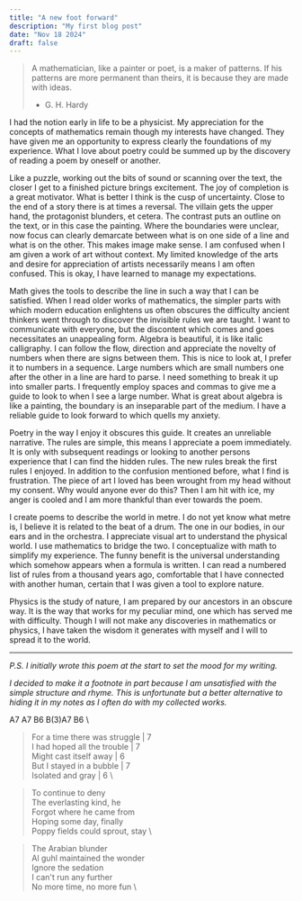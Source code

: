 ```yaml
---
title: "A new foot forward"
description: "My first blog post"
date: "Nov 18 2024"
draft: false
---
```


> A mathematician, like a painter or poet, is a maker of patterns. If his patterns are more permanent than theirs, it is because they are made with ideas.
> - G. H. Hardy

I had the notion early in life to be a physicist. My appreciation for the concepts of mathematics remain though my interests have changed. They have given me an opportunity to express clearly the foundations of my experience. What I love about poetry could be summed up by the discovery of reading a poem by oneself or another.

Like a puzzle, working out the bits of sound or scanning over the text, the closer I get to a finished picture brings excitement. The joy of completion is a great motivator. What is better I think is the cusp of uncertainty. Close to the end of a story there is at times a reversal. The villain gets the upper hand, the protagonist blunders, et cetera. The contrast puts an outline on the text, or in this case the painting. Where the boundaries were unclear, now focus can clearly demarcate between what is on one side of a line and what is on the other. This makes image make sense. I am confused when I am given a work of art without context. My limited knowledge of the arts and desire for appreciation of artists necessarily means I am often confused. This is okay, I have learned to manage my expectations.

Math gives the tools to describe the line in such a way that I can be satisfied. When I read older works of mathematics, the simpler parts with which modern education enlightens us often obscures the difficulty ancient thinkers went through to discover the invisible rules we are taught. I want to communicate with everyone, but the discontent which comes and goes necessitates an unappealing form. Algebra is beautiful, it is like italic calligraphy. I can follow the flow, direction and appreciate the novelty of numbers when there are signs between them. This is nice to look at, I prefer it to numbers in a sequence. Large numbers which are small numbers one after the other in a line are hard to parse. I need something to break it up into smaller parts. I frequently employ spaces and commas to give me a guide to look to when I see a large number. What is great about algebra is like a painting, the boundary is an inseparable part of the medium. I have a reliable guide to look forward to which quells my anxiety.

Poetry in the way I enjoy it obscures this guide. It creates an unreliable narrative. The rules are simple, this means I appreciate a poem immediately. It is only with subsequent readings or looking to another persons experience that I can find the hidden rules. The new rules break the first rules I enjoyed. In addition to the confusion mentioned before, what I find is frustration. The piece of art I loved has been wrought from my head without my consent. Why would anyone ever do this? Then I am hit with ice, my anger is cooled and I am more thankful than ever towards the poem. 

I create poems to describe the world in metre. I do not yet know what metre is, I believe it is related to the beat of a drum. The one in our bodies, in our ears and in the orchestra. I appreciate visual art to understand the physical world. I use mathematics to bridge the two. I conceptualize with math to simplify my experience. The funny benefit is the universal understanding which somehow appears when a formula is written. I can read a numbered list of rules from a thousand years ago, comfortable that I have connected with another human, certain that I was given a tool to explore nature.

Physics is the study of nature, I am prepared by our ancestors in an obscure way. It is the way that works for my peculiar mind, one which has served me with difficulty. Though I will not make any discoveries in mathematics or physics, I have taken the wisdom it generates with myself and I will to spread it to the world.

---

*P.S. I initially wrote this poem at the start to set the mood for my writing.*

*I decided to make it a footnote in part because I am unsatisfied with the simple structure and rhyme. This is unfortunate but a better alternative to hiding it in my notes as I often do with my collected works.*
 
A7 A7 B6 B(3)A7 B6 \
> For a time there was struggle | 7 \
> I had hoped all the trouble | 7 \
> Might cast itself away | 6 \
> But I stayed in a bubble | 7 \
> Isolated and gray | 6 \

> To continue to deny \
> The everlasting kind, he \
> Forgot where he came from \
> Hoping some day, finally \
> Poppy fields could sprout, stay \

> The Arabian blunder \
> Al guhl maintained the wonder \
> Ignore the sedation \
> I can't run any further \
> No more time, no more fun \